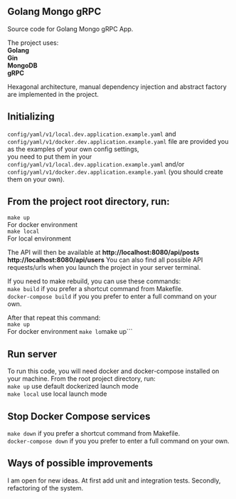 <div align="left">
  
## Golang Mongo gRPC     
Source code for  Golang Mongo gRPC App.

The project uses:  
**Golang    
Gin  
MongoDB  
gRPC**

Hexagonal architecture, manual dependency injection and abstract factory are implemented in the project.  

## Initializing
`config/yaml/v1/local.dev.application.example.yaml` and `config/yaml/v1/docker.dev.application.example.yaml` file are provided you as the examples of your own config settings,  
you need to put them in your `config/yaml/v1/local.dev.application.example.yaml` and/or `config/yaml/v1/docker.dev.application.example.yaml` (you should create them  on your own). 

## From the project root directory, run:  
```make up```  
For docker environment  
```make local ```   
For local environment     
    
The API will then be available at  **http://localhost:8080/api/posts  http://localhost:8080/api/users**
You can also find all possible API requests/urls when you launch the project in your server terminal. 

If you need to make rebuild, you can use these commands:  
```make build``` if you prefer a shortcut command from Makefile.   
```docker-compose build``` if you you prefer to enter a full command on your own.
  
After that repeat this command:  
```make up```  
For docker environment
```make lo```make up```  

## Run server
To run this code, you will need docker and docker-compose installed on your machine. From the root project directory, run:  
```make up``` use default dockerized launch mode     
```make local``` use local launch mode 

## Stop Docker Compose services 
```make down``` if you prefer a shortcut command from Makefile.  
```docker-compose down``` if you you prefer to enter a full command on your own.
 
## Ways of possible improvements
I am open for new ideas. At first add unit and integration tests. Secondly, refactoring of the system.

</div>

